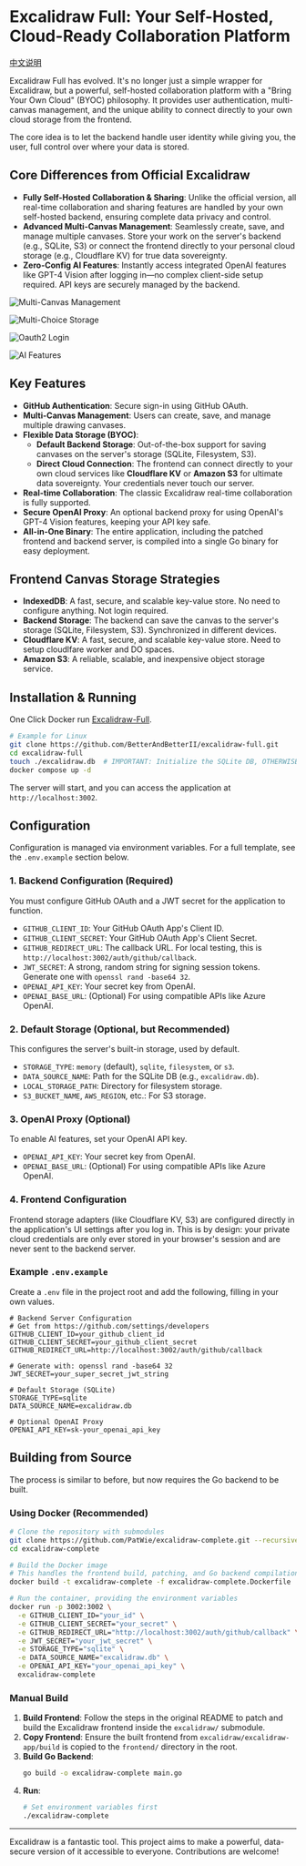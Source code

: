 # Excalidraw Full: Your Self-Hosted, Cloud-Ready Collaboration Platform

[中文说明](./README_zh.md)

Excalidraw Full has evolved. It's no longer just a simple wrapper for Excalidraw, but a powerful, self-hosted collaboration platform with a "Bring Your Own Cloud" (BYOC) philosophy. It provides user authentication, multi-canvas management, and the unique ability to connect directly to your own cloud storage from the frontend.

The core idea is to let the backend handle user identity while giving you, the user, full control over where your data is stored.

## Core Differences from Official Excalidraw

- **Fully Self-Hosted Collaboration & Sharing**: Unlike the official version, all real-time collaboration and sharing features are handled by your own self-hosted backend, ensuring complete data privacy and control.
- **Advanced Multi-Canvas Management**: Seamlessly create, save, and manage multiple canvases. Store your work on the server's backend (e.g., SQLite, S3) or connect the frontend directly to your personal cloud storage (e.g., Cloudflare KV) for true data sovereignty.
- **Zero-Config AI Features**: Instantly access integrated OpenAI features like GPT-4 Vision after logging in—no complex client-side setup required. API keys are securely managed by the backend.

![Multi-Canvas Management](./img/PixPin_2025-07-06_16-07-27.png)

![Multi-Choice Storage](./img/PixPin_2025-07-06_16-08-29.png)

![Oauth2 Login](./img/PixPin_2025-07-06_16-09-24.png)

![AI Features](./img/PixPin_2025-07-06_16-09-55.png)

## Key Features

- **GitHub Authentication**: Secure sign-in using GitHub OAuth.
- **Multi-Canvas Management**: Users can create, save, and manage multiple drawing canvases.
- **Flexible Data Storage (BYOC)**:
    - **Default Backend Storage**: Out-of-the-box support for saving canvases on the server's storage (SQLite, Filesystem, S3).
    - **Direct Cloud Connection**: The frontend can connect directly to your own cloud services like **Cloudflare KV** or **Amazon S3** for ultimate data sovereignty. Your credentials never touch our server.
- **Real-time Collaboration**: The classic Excalidraw real-time collaboration is fully supported.
- **Secure OpenAI Proxy**: An optional backend proxy for using OpenAI's GPT-4 Vision features, keeping your API key safe.
- **All-in-One Binary**: The entire application, including the patched frontend and backend server, is compiled into a single Go binary for easy deployment.

## Frontend Canvas Storage Strategies

- **IndexedDB**: A fast, secure, and scalable key-value store. No need to configure anything. Not login required.
- **Backend Storage**: The backend can save the canvas to the server's storage (SQLite, Filesystem, S3). Synchronized in different devices.
- **Cloudflare KV**: A fast, secure, and scalable key-value store. Need to setup cloudlfare worker and DO spaces.
- **Amazon S3**: A reliable, scalable, and inexpensive object storage service. 

## Installation & Running

One Click Docker run [Excalidraw-Full](https://github.com/BetterAndBetterII/excalidraw-full).

```bash
# Example for Linux
git clone https://github.com/BetterAndBetterII/excalidraw-full.git
cd excalidraw-full
touch ./excalidraw.db  # IMPORTANT: Initialize the SQLite DB, OTHERWISE IT WILL NOT START
docker compose up -d
```

The server will start, and you can access the application at `http://localhost:3002`.

## Configuration

Configuration is managed via environment variables. For a full template, see the `.env.example` section below.

### 1. Backend Configuration (Required)

You must configure GitHub OAuth and a JWT secret for the application to function.

- `GITHUB_CLIENT_ID`: Your GitHub OAuth App's Client ID.
- `GITHUB_CLIENT_SECRET`: Your GitHub OAuth App's Client Secret.
- `GITHUB_REDIRECT_URL`: The callback URL. For local testing, this is `http://localhost:3002/auth/github/callback`.
- `JWT_SECRET`: A strong, random string for signing session tokens. Generate one with `openssl rand -base64 32`.
- `OPENAI_API_KEY`: Your secret key from OpenAI.
- `OPENAI_BASE_URL`: (Optional) For using compatible APIs like Azure OpenAI.

### 2. Default Storage (Optional, but Recommended)

This configures the server's built-in storage, used by default.

- `STORAGE_TYPE`: `memory` (default), `sqlite`, `filesystem`, or `s3`.    
- `DATA_SOURCE_NAME`: Path for the SQLite DB (e.g., `excalidraw.db`).
- `LOCAL_STORAGE_PATH`: Directory for filesystem storage.
- `S3_BUCKET_NAME`, `AWS_REGION`, etc.: For S3 storage.

### 3. OpenAI Proxy (Optional)

To enable AI features, set your OpenAI API key.

- `OPENAI_API_KEY`: Your secret key from OpenAI.
- `OPENAI_BASE_URL`: (Optional) For using compatible APIs like Azure OpenAI.

### 4. Frontend Configuration

Frontend storage adapters (like Cloudflare KV, S3) are configured directly in the application's UI settings after you log in. This is by design: your private cloud credentials are only ever stored in your browser's session and are never sent to the backend server.

### Example `.env.example`

Create a `.env` file in the project root and add the following, filling in your own values.

```env
# Backend Server Configuration
# Get from https://github.com/settings/developers
GITHUB_CLIENT_ID=your_github_client_id
GITHUB_CLIENT_SECRET=your_github_client_secret
GITHUB_REDIRECT_URL=http://localhost:3002/auth/github/callback

# Generate with: openssl rand -base64 32
JWT_SECRET=your_super_secret_jwt_string

# Default Storage (SQLite)
STORAGE_TYPE=sqlite
DATA_SOURCE_NAME=excalidraw.db

# Optional OpenAI Proxy
OPENAI_API_KEY=sk-your_openai_api_key
```

## Building from Source

The process is similar to before, but now requires the Go backend to be built.

### Using Docker (Recommended)

```bash
# Clone the repository with submodules
git clone https://github.com/PatWie/excalidraw-complete.git --recursive
cd excalidraw-complete

# Build the Docker image
# This handles the frontend build, patching, and Go backend compilation.
docker build -t excalidraw-complete -f excalidraw-complete.Dockerfile .

# Run the container, providing the environment variables
docker run -p 3002:3002 \
  -e GITHUB_CLIENT_ID="your_id" \
  -e GITHUB_CLIENT_SECRET="your_secret" \
  -e GITHUB_REDIRECT_URL="http://localhost:3002/auth/github/callback" \
  -e JWT_SECRET="your_jwt_secret" \
  -e STORAGE_TYPE="sqlite" \
  -e DATA_SOURCE_NAME="excalidraw.db" \
  -e OPENAI_API_KEY="your_openai_api_key" \
  excalidraw-complete
```

### Manual Build

1.  **Build Frontend**: Follow the steps in the original README to patch and build the Excalidraw frontend inside the `excalidraw/` submodule.
2.  **Copy Frontend**: Ensure the built frontend from `excalidraw/excalidraw-app/build` is copied to the `frontend/` directory in the root.
3.  **Build Go Backend**:
    ```bash
    go build -o excalidraw-complete main.go
    ```
4.  **Run**:
    ```bash
    # Set environment variables first
    ./excalidraw-complete
    ```
---

Excalidraw is a fantastic tool. This project aims to make a powerful, data-secure version of it accessible to everyone. Contributions are welcome!
